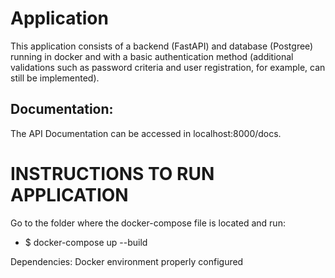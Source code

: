 # Application

  This application consists of a backend (FastAPI) and database (Postgree) running in docker and with a basic authentication method (additional validations such as password criteria and user registration, for example, can still be implemented).

## Documentation:
  The API Documentation can be accessed in localhost:8000/docs.

# INSTRUCTIONS TO RUN APPLICATION

  Go to the folder where the docker-compose file is located and run:
  - $ docker-compose up --build

  Dependencies:
  Docker environment properly configured
